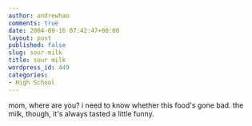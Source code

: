 ```yaml
---
author: andrewhao
comments: true
date: 2004-09-16 07:42:47+00:00
layout: post
published: false
slug: sour-milk
title: sour milk
wordpress_id: 449
categories:
- High School
---
```


mom, where are you? i need to know whether this food's gone bad. the milk, though, it's always tasted a little funny.
